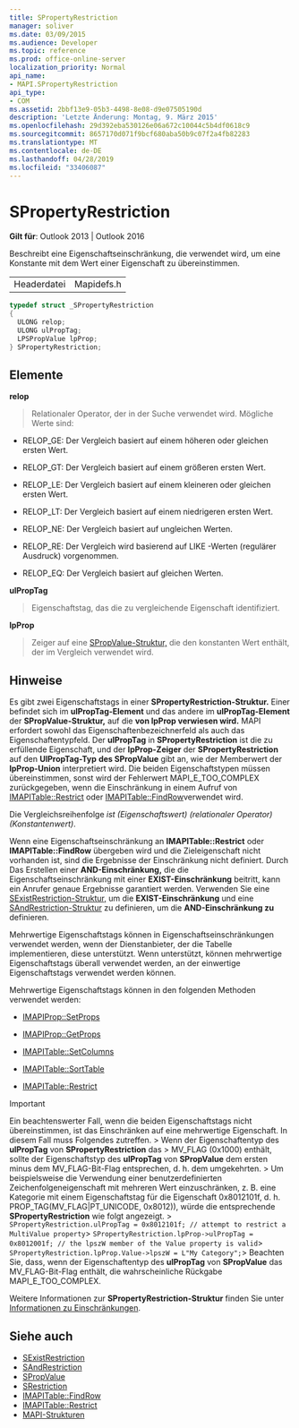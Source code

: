 ```yaml
---
title: SPropertyRestriction
manager: soliver
ms.date: 03/09/2015
ms.audience: Developer
ms.topic: reference
ms.prod: office-online-server
localization_priority: Normal
api_name:
- MAPI.SPropertyRestriction
api_type:
- COM
ms.assetid: 2bbf13e9-05b3-4498-8e08-d9e07505190d
description: 'Letzte Änderung: Montag, 9. März 2015'
ms.openlocfilehash: 29d392eba530126e06a672c10044c5b4df0618c9
ms.sourcegitcommit: 8657170d071f9bcf680aba50b9c07f2a4fb82283
ms.translationtype: MT
ms.contentlocale: de-DE
ms.lasthandoff: 04/28/2019
ms.locfileid: "33406087"
---
```

# <a name="spropertyrestriction"></a>SPropertyRestriction

**Gilt für**: Outlook 2013 | Outlook 2016 
  
Beschreibt eine Eigenschaftseinschränkung, die verwendet wird, um eine Konstante mit dem Wert einer Eigenschaft zu übereinstimmen.
  
|||
|:-----|:-----|
|Headerdatei  <br/> |Mapidefs.h  <br/> |
   
```cpp
typedef struct _SPropertyRestriction
{
  ULONG relop;
  ULONG ulPropTag;
  LPSPropValue lpProp;
} SPropertyRestriction;

```

## <a name="members"></a>Elemente

**relop**
  
> Relationaler Operator, der in der Suche verwendet wird. Mögliche Werte sind:
    
  - RELOP_GE: Der Vergleich basiert auf einem höheren oder gleichen ersten Wert.
        
  - RELOP_GT: Der Vergleich basiert auf einem größeren ersten Wert.
        
  - RELOP_LE: Der Vergleich basiert auf einem kleineren oder gleichen ersten Wert.
        
  - RELOP_LT: Der Vergleich basiert auf einem niedrigeren ersten Wert.
        
  - RELOP_NE: Der Vergleich basiert auf ungleichen Werten.
        
  - RELOP_RE: Der Vergleich wird basierend auf LIKE -Werten (regulärer Ausdruck) vorgenommen.
        
  - RELOP_EQ: Der Vergleich basiert auf gleichen Werten.
    
**ulPropTag**
  
> Eigenschaftstag, das die zu vergleichende Eigenschaft identifiziert. 
    
**lpProp**
  
> Zeiger auf eine [SPropValue-Struktur,](spropvalue.md) die den konstanten Wert enthält, der im Vergleich verwendet wird. 
    
## <a name="remarks"></a>Hinweise

Es gibt zwei Eigenschaftstags in einer **SPropertyRestriction-Struktur.** Einer befindet sich im **ulPropTag-Element** und das andere im **ulPropTag-Element** der **SPropValue-Struktur,** auf die **von lpProp verwiesen wird.** MAPI erfordert sowohl das Eigenschaftenbezeichnerfeld als auch das Eigenschaftentypfeld. Der **ulPropTag** in **SPropertyRestriction** ist die zu erfüllende Eigenschaft, und der **lpProp-Zeiger** der **SPropertyRestriction** auf den **UlPropTag-Typ** **des SPropValue** gibt an, wie der Memberwert der **lpProp-Union** interpretiert wird. Die beiden Eigenschaftstypen müssen übereinstimmen, sonst wird der Fehlerwert MAPI_E_TOO_COMPLEX zurückgegeben, wenn die Einschränkung in einem Aufruf von [IMAPITable::Restrict](imapitable-restrict.md) oder [IMAPITable::FindRow](imapitable-findrow.md)verwendet wird. 
  
Die Vergleichsreihenfolge  _ist (Eigenschaftswert) (relationaler Operator) (Konstantenwert)_.
  
Wenn eine Eigenschaftseinschränkung an **IMAPITable::Restrict** oder **IMAPITable::FindRow** übergeben wird und die Zieleigenschaft nicht vorhanden ist, sind die Ergebnisse der Einschränkung nicht definiert. Durch Das Erstellen einer **AND-Einschränkung,** die die Eigenschaftseinschränkung mit einer **EXIST-Einschränkung** beitritt, kann ein Anrufer genaue Ergebnisse garantiert werden. Verwenden Sie eine [SExistRestriction-Struktur,](sexistrestriction.md) um die **EXIST-Einschränkung** und eine [SAndRestriction-Struktur](sandrestriction.md) zu definieren, um die **AND-Einschränkung zu** definieren. 
  
Mehrwertige Eigenschaftstags können in Eigenschaftseinschränkungen verwendet werden, wenn der Dienstanbieter, der die Tabelle implementieren, diese unterstützt. Wenn unterstützt, können mehrwertige Eigenschaftstags überall verwendet werden, an der einwertige Eigenschaftstags verwendet werden können. 
  
Mehrwertige Eigenschaftstags können in den folgenden Methoden verwendet werden:
  
- [IMAPIProp::SetProps](imapiprop-setprops.md)
    
- [IMAPIProp::GetProps](imapiprop-getprops.md)
    
- [IMAPITable::SetColumns](imapitable-setcolumns.md)
    
- [IMAPITable::SortTable](imapitable-sorttable.md)
    
- [IMAPITable::Restrict](imapitable-restrict.md)
    
> [!IMPORTANT]
> Ein beachtenswerter Fall, wenn die beiden Eigenschaftstags nicht übereinstimmen, ist das Einschränken auf eine mehrwertige Eigenschaft. In diesem Fall muss Folgendes zutreffen. > Wenn der Eigenschaftentyp des **ulPropTag** von **SPropertyRestriction** das > MV_FLAG (0x1000) enthält, sollte der Eigenschaftstyp des **ulPropTag** von **SPropValue** dem ersten minus dem MV_FLAG-Bit-Flag entsprechen, d. h. dem umgekehrten. > Um beispielsweise die Verwendung einer benutzerdefinierten Zeichenfolgeneigenschaft mit mehreren Wert einzuschränken, z. B. eine Kategorie mit einem Eigenschaftstag für die Eigenschaft 0x8012101f, d. h. PROP_TAG(MV_FLAG|PT_UNICODE, 0x8012)), würde die entsprechende **SPropertyRestriction** wie folgt angezeigt. >  `SPropertyRestriction.ulPropTag = 0x8012101f; // attempt to restrict a MultiValue property`>  `SPropertyRestriction.lpProp->ulPropTag = 0x8012001f; // the lpszW member of the Value property is valid`>  `SPropertyRestriction.lpProp.Value->lpszW = L"My Category";`> Beachten Sie, dass, wenn der Eigenschaftentyp des **ulPropTag** von **SPropValue** das MV_FLAG-Bit-Flag enthält, die wahrscheinliche Rückgabe MAPI_E_TOO_COMPLEX. 
  
Weitere Informationen zur **SPropertyRestriction-Struktur** finden Sie unter [Informationen zu Einschränkungen](about-restrictions.md). 
  
## <a name="see-also"></a>Siehe auch

- [SExistRestriction](sexistrestriction.md)
- [SAndRestriction](sandrestriction.md)
- [SPropValue](spropvalue.md)
- [SRestriction](srestriction.md)
- [IMAPITable::FindRow](imapitable-findrow.md)
- [IMAPITable::Restrict](imapitable-restrict.md)
- [MAPI-Strukturen](mapi-structures.md)

